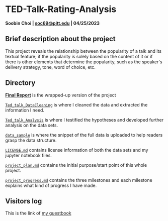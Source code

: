 # TED-Talk-Rating-Analysis

**Soobin Choi | soc69@pitt.edu | 04/25/2023**

## Brief description about the project
This project reveals the relationship between the popularity of a talk and its textual feature; if the popularity is solely based on the content of it or if there is other elements that determine the popularity, such as the speaker's delivery strategy, tone, word of choice, etc.

## Directory

[**Final Report**](https://github.com/Data-Science-for-Linguists-2023/TED-Talk-Rating-Analysis/blob/main/final_paper.md) is the wrapped-up version of the project

[`Ted_talk_DataCleaning`](https://github.com/Data-Science-for-Linguists-2023/TED-Talk-Rating-Analysis/blob/main/code/TED_talk_DataCleaning.ipynb) is where I cleaned the data and extracted the information I need. 

[`Ted_talk_Analysis`](https://github.com/Data-Science-for-Linguists-2023/TED-Talk-Rating-Analysis/blob/main/code/TED_talk_Analysis.ipynb) is where I testified the hypotheses and developed further analysis on the data sets.

[`data_sample`](https://github.com/Data-Science-for-Linguists-2023/TED-Talk-Rating-Analysis/tree/main/data_sample) is where the snippet of the full data is uploaded to help readers grasp the data structure.

[`LICENSE.md`](https://github.com/Data-Science-for-Linguists-2023/TED-Talk-Rating-Analysis/blob/main/LICENSE.md) contains license information of both the data sets and my jupyter notebook files.

[`project_plan.md`](https://github.com/Data-Science-for-Linguists-2023/TED-Talk-Rating-Analysis/blob/main/project_plan.md) contains the initial purpose/start point of this whole project.

[`project_progress.md`](https://github.com/Data-Science-for-Linguists-2023/TED-Talk-Rating-Analysis/blob/main/progress_report.md) contains the three milestones and each milestone explains what kind of progress I have made.



## Visitors log
This is the link of [my guestbook](https://github.com/Data-Science-for-Linguists-2023/Class-Lounge/blob/main/guestbooks/soobin.md)